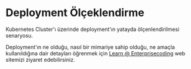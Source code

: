 # Deployment Ölçeklendirme
Kubernetes Cluster'ı üzerinde deployment'ın yatayda ölçenlendirilmesi senaryosu.

Deployment'ın ne olduğu, nasıl bir mimariye sahip olduğu, ne amaçla kullanıldığına dair detayları öğrenmek için [Learn @ Enterprisecoding](http://learn.enterprisecoding.com/) web sitemizi ziyaret edebilirsiniz.
